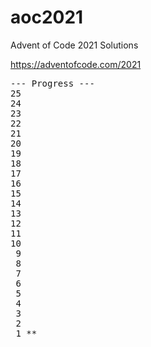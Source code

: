 # aoc2021

Advent of Code 2021 Solutions

https://adventofcode.com/2021
<pre>
--- Progress ---
25 
24 
23 
22 
21 
20 
19 
18 
17 
16 
15 
14 
13 
12 
11 
10 
 9 
 8 
 7 
 6 
 5 
 4 
 3 
 2 
 1 **
</pre>
